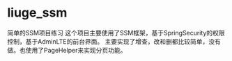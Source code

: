 # liuge_ssm
 简单的SSM项目练习
这个项目主要使用了SSM框架，基于SpringSecurity的权限控制，基于AdminLTE的前台界面。
主要实现了增查，改和删都比较简单，没有做。也使用了PageHelper来实现分页功能。
